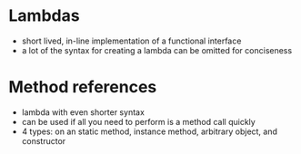 # Lambdas
- short lived, in-line implementation of a functional interface
- a lot of the syntax for creating a lambda can be omitted for conciseness

# Method references
- lambda with even shorter syntax
- can be used if all you need to perform is a method call quickly
- 4 types: on an static method, instance method, arbitrary object, and constructor